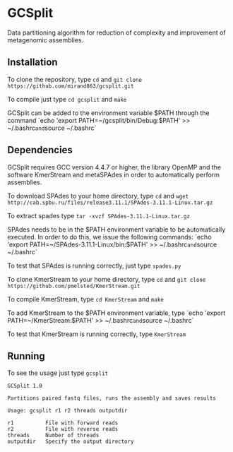 # GCSplit

Data partitioning algorithm for reduction of complexity and improvement of metagenomic assemblies.

## Installation

To clone the repository, type `cd` and `git clone https://github.com/mirand863/gcsplit.git`

To compile just type `cd gcsplit` and `make`

GCSplit can be added to the environment variable $PATH through the command `echo 'export PATH=~/gcsplit/bin/Debug:$PATH' >> ~/.bashrc` and `source ~/.bashrc`

## Dependencies

GCSplit requires GCC version 4.4.7 or higher, the library OpenMP and the software KmerStream and metaSPAdes in order to automatically perform assemblies.

To download SPAdes to your home directory, type `cd` and `wget http://cab.spbu.ru/files/release3.11.1/SPAdes-3.11.1-Linux.tar.gz`

To extract spades type `tar -xvzf SPAdes-3.11.1-Linux.tar.gz`

SPAdes needs to be in the $PATH environment variable to be automatically executed. In order to do this, we issue the following commands: `echo 'export PATH=~/SPAdes-3.11.1-Linux/bin:$PATH' >> ~/.bashrc` and `source ~/.bashrc`

To test that SPAdes is running correctly, just type `spades.py`

To clone KmerStream to your home directory, type `cd` and `git clone https://github.com/pmelsted/KmerStream.git`

To compile KmerStream, type `cd KmerStream` and `make`

To add KmerStream to the $PATH environment variable, type `echo 'export PATH=~/KmerStream:$PATH' >> ~/.bashrc` and `source ~/.bashrc`

To test that KmerStream is running correctly, type `KmerStream`

## Running

To see the usage just type `gcsplit`

~~~
GCSplit 1.0

Partitions paired fastq files, runs the assembly and saves results

Usage: gcsplit r1 r2 threads outputdir

r1          File with forward reads
r2          File with reverse reads
threads     Number of threads
outputdir   Specify the output directory
~~~